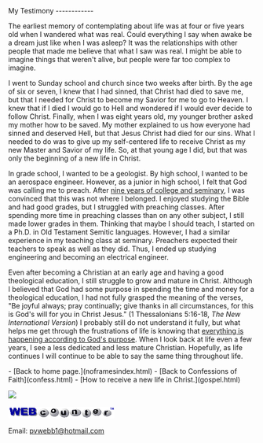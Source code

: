  <head> <title>(PVW) My personal testimony</title> <meta content="IE=9" http-equiv="X-UA-Compatible"></meta> <link href="css/page_style.css" rel="stylesheet" type="text/css"></link> </head><body><div class="page_style"> My Testimony
------------

The earliest memory of contemplating about life was at four or five years old when I wandered what was real. Could everything I say when awake be a dream just like when I was asleep? It was the relationships with other people that made me believe that what I saw was real. I might be able to imagine things that weren't alive, but people were far too complex to imagine.

I went to Sunday school and church since two weeks after birth. By the age of six or seven, I knew that I had sinned, that Christ had died to save me, but that I needed for Christ to become my Savior for me to go to Heaven. I knew that if I died I would go to Hell and wondered if I would ever decide to follow Christ. Finally, when I was eight years old, my younger brother asked my mother how to be saved. My mother explained to us how everyone had sinned and deserved Hell, but that Jesus Christ had died for our sins. What I needed to do was to give up my self-centered life to receive Christ as my new Master and Savior of my life. So, at that young age I did, but that was only the beginning of a new life in Christ.

In grade school, I wanted to be a geologist. By high school, I wanted to be an aerospace engineer. However, as a junior in high school, I felt that God was calling me to preach. After [nine years of college and seminary](history.html), I was convinced that this was not where I belonged. I enjoyed studying the Bible and had good grades, but I struggled with preaching classes. After spending more time in preaching classes than on any other subject, I still made lower grades in them. Thinking that maybe I should teach, I started on a Ph.D. in Old Testament Semitic languages. However, I had a similar experience in my teaching class at seminary. Preachers expected their teachers to speak as well as they did. Thus, I ended up studying engineering and becoming an electrical engineer.

Even after becoming a Christian at an early age and having a good theological education, I still struggle to grow and mature in Christ. Although I believed that God had some purpose in spending the time and money for a theological education, I had not fully grasped the meaning of the verses, "Be joyful always; pray continually; give thanks in all circumstances, for this is God's will for you in Christ Jesus." (1 Thessalonians 5:16-18, *The New International Version*) I probably still do not understand it fully, but what helps me get through the frustrations of life is knowing that [everything is happening according to God's purpose](http://www.biblegateway.com/passage/?search=romans%208:28-30). When I look back at life even a few years, I see a less dedicated and less mature Christian. Hopefully, as life continues I will continue to be able to say the same thing throughout life.

 </div>- [Back to home page.](noframesindex.html)
- [Back to Confessions of Faith](confess.html)
- [How to receive a new life in Christ.](gospel.html)
 
![](http://counter.digits.com/wc/-d/4/pvwebb)

[![digits](images/wc-03.gif)](http://www.digits.com/)

Email: [pvwebb1@hotmail.com](mailto:pvwebb1@hotmail.com)

 